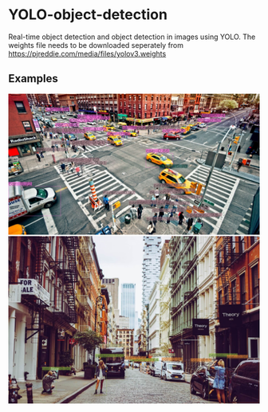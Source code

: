 # YOLO-object-detection
Real-time object detection and object detection in images using YOLO.
The weights file needs to be downloaded seperately from https://pjreddie.com/media/files/yolov3.weights

## Examples
![alt text](https://raw.githubusercontent.com/arijitgupta42/YOLO-object-detection/master/results/crossroad_yolo3.jpg)
![alt text](https://raw.githubusercontent.com/arijitgupta42/YOLO-object-detection/master/results/street_yolo3.jpg)
